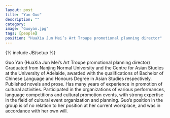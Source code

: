 ```yaml
---
layout: post
title: "Yan Guo"
description: ""
category: 
image: "Guoyan.jpg"
tags: [people]
position: "HuaXia Jun Mei’s Art Troupe promotional planning director"
---
```

{% include JB/setup %}

Guo Yan (HuaXia Jun Mei’s Art Troupe promotional planning director)
Graduated from Nanjing Normal University and the Centre for Asian Studies at the University of Adelaide, awarded with the qualifications of Bachelor of Chinese Language and Honours Degree in Asian Studies respectively.
Published novels and prose.
Has many years of experience in promotion of cultural activities. Participated in the organizations of various performances, language competitions and cultural promotion events, with strong expertise in the field of cultural event organization and planning.
Guo’s position in the group is of no relation to her position at her current workplace, and was in accordance with her own will.

